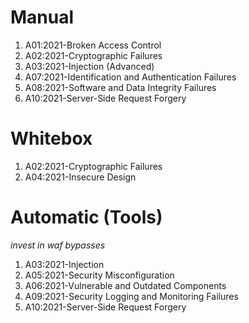 # Manual
1. A01:2021-Broken Access Control
2. A02:2021-Cryptographic Failures
3. A03:2021-Injection (Advanced)
4. A07:2021-Identification and Authentication Failures
5. A08:2021-Software and Data Integrity Failures
6. A10:2021-Server-Side Request Forgery

# Whitebox
1. A02:2021-Cryptographic Failures
2. A04:2021-Insecure Design

# Automatic (Tools)
*invest in waf bypasses*
1. A03:2021-Injection
2. A05:2021-Security Misconfiguration
3. A06:2021-Vulnerable and Outdated Components
4. A09:2021-Security Logging and Monitoring Failures
5. A10:2021-Server-Side Request Forgery
